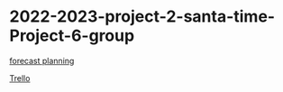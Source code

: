 # 2022-2023-project-2-santa-time-Project-6-group

[forecast planning](https://docs.google.com/spreadsheets/d/1TxNVFZbkZaZi0UHTbuXbjm7T8tmfC888-yMdkyPQKmY/edit#gid=0)

[Trello](https://trello.com/b/FmvYeenz/santa-time)